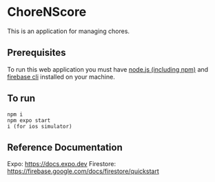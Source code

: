 # ChoreNScore

This is an application for managing chores.

## Prerequisites
To run this web application you must have [node.js (including npm)](https://nodejs.org/en/download/current) and [firebase cli](https://firebase.google.com/docs/cli) installed on your machine.

## To run

```
npm i
npm expo start
i (for ios simulator)
```

## Reference Documentation
Expo: https://docs.expo.dev
Firestore: https://firebase.google.com/docs/firestore/quickstart
